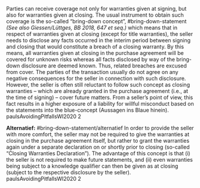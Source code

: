 
Parties can receive coverage not only for warranties given at signing, but also for warranties given at closing. The usual instrument to obtain such coverage is the so-called “bring-down concept”, #bring-down-statement  *(See also Giessen/Lüttges, BB 2018, 647 et seq.)* which means that in respect of warranties given at closing (except for title warranties), the seller needs to disclose any facts occurred in the interim period between signing and closing that would constitute a breach of a closing warranty. By this means, all warranties given at closing in the purchase agreement will be covered for unknown risks whereas all facts disclosed by way of the bring-down disclosure are deemed known. Thus, related breaches are excused from cover. The parties of the transaction usually do not agree on any negative consequences for the seller in connection with such disclosure. However, the seller is often still reluctant to follow such concept as closing warranties – which are already granted in the purchase agreement (i.e., at the time of signing) – cover future matters. From a seller’s point of view, this fact results in a higher exposure of a liability for willful misconduct based on the statements into the blue-concept (Aussagen ins Blaue hinein).  paulsAvoidingPitfallsWI2020 2

**Alternatief:** #bring-down-statement/alternatief  In order to provide the seller with more comfort, the seller may not be required to give the warranties at closing in the purchase agreement itself, but rather to grant the warranties again under a separate declaration on or shortly prior to closing (so-called “Closing Warranties Declaration”). The advantage of this concept is that (i) the seller is not required to make future statements, and (ii) even warranties being subject to a knowledge qualifier can then be given as at closing (subject to the respective disclosure by the seller). paulsAvoidingPitfallsWI2020 2

